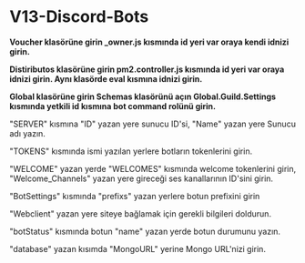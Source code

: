 # V13-Discord-Bots


**Voucher klasörüne girin _owner.js kısmında id yeri var oraya kendi idnizi girin.** 

**Distiributos klasörüne girin pm2.controller.js kısmında id yeri var oraya idnizi girin.
Aynı klasörde eval kısmına idnizi girin.** 

**Global klasörüne girin Schemas klasörünü açın Global.Guild.Settings kısmında yetkili id kısmına bot command rolünü girin.**

"SERVER" kısmına "ID" yazan yere sunucu ID'si, "Name" yazan yere Sunucu adı yazın.

"TOKENS" kısmında ismi yazılan yerlere botların tokenlerini girin.

"WELCOME" yazan yerde "WELCOMES" kısmında welcome tokenlerini girin,
"Welcome_Channels" yazan yere gireceği ses kanallarının ID'sini girin.

"BotSettings" kısmında "prefixs" yazan yerlere botun prefixini girin

"Webclient" yazan yere siteye bağlamak için gerekli bilgileri doldurun.

"botStatus" kısmında botun "name" yazan yerde botun durumunu yazın.

"database" yazan kısımda "MongoURL" yerine Mongo URL'nizi girin.
